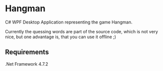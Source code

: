 # Hangman

C# WPF Desktop Application representing the game Hangman.

Currently the quessing words are part of the source code, which is not very nice, but one advantage is, that you can use it offline ;)

## Requirements

.Net Framework 4.7.2

